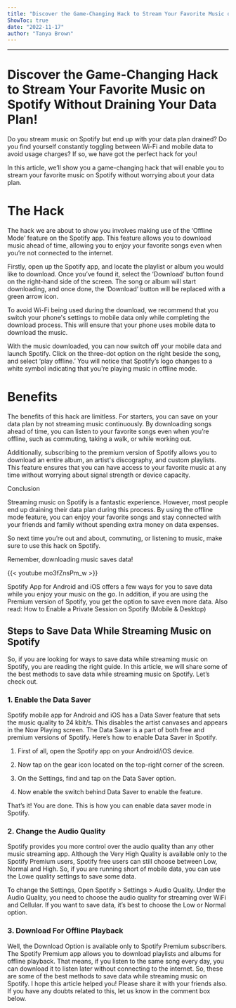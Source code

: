 ```yaml
---
title: "Discover the Game-Changing Hack to Stream Your Favorite Music on Spotify Without Draining Your Data Plan!"
ShowToc: true 
date: "2022-11-17"
author: "Tanya Brown"
---
```

*****
# Discover the Game-Changing Hack to Stream Your Favorite Music on Spotify Without Draining Your Data Plan!

Do you stream music on Spotify but end up with your data plan drained? Do you find yourself constantly toggling between Wi-Fi and mobile data to avoid usage charges? If so, we have got the perfect hack for you!

In this article, we’ll show you a game-changing hack that will enable you to stream your favorite music on Spotify without worrying about your data plan.

# The Hack

The hack we are about to show you involves making use of the ‘Offline Mode’ feature on the Spotify app. This feature allows you to download music ahead of time, allowing you to enjoy your favorite songs even when you’re not connected to the internet.

Firstly, open up the Spotify app, and locate the playlist or album you would like to download. Once you’ve found it, select the ‘Download’ button found on the right-hand side of the screen. The song or album will start downloading, and once done, the ‘Download’ button will be replaced with a green arrow icon.

To avoid Wi-Fi being used during the download, we recommend that you switch your phone's settings to mobile data only while completing the download process. This will ensure that your phone uses mobile data to download the music.

With the music downloaded, you can now switch off your mobile data and launch Spotify. Click on the three-dot option on the right beside the song, and select ‘play offline.’ You will notice that Spotify’s logo changes to a white symbol indicating that you're playing music in offline mode.

# Benefits

The benefits of this hack are limitless. For starters, you can save on your data plan by not streaming music continuously. By downloading songs ahead of time, you can listen to your favorite songs even when you’re offline, such as commuting, taking a walk, or while working out.

Additionally, subscribing to the premium version of Spotify allows you to download an entire album, an artist's discography, and custom playlists. This feature ensures that you can have access to your favorite music at any time without worrying about signal strength or device capacity.

Conclusion

Streaming music on Spotify is a fantastic experience. However, most people end up draining their data plan during this process. By using the offline mode feature, you can enjoy your favorite songs and stay connected with your friends and family without spending extra money on data expenses.

So next time you’re out and about, commuting, or listening to music, make sure to use this hack on Spotify.

Remember, downloading music saves data!

{{< youtube mo3fZnsPm_w >}} 



Spotify App for Android and iOS offers a few ways for you to save data while you enjoy your music on the go. In addition, if you are using the Premium version of Spotify, you get the option to save even more data.
Also read: How to Enable a Private Session on Spotify (Mobile & Desktop)

 
## Steps to Save Data While Streaming Music on Spotify


So, if you are looking for ways to save data while streaming music on Spotify, you are reading the right guide. In this article, we will share some of the best methods to save data while streaming music on Spotify. Let’s check out.

 
### 1. Enable the Data Saver


Spotify mobile app for Android and iOS has a Data Saver feature that sets the music quality to 24 kbit/s. This disables the artist canvases and appears in the Now Playing screen.
The Data Saver is a part of both free and premium versions of Spotify. Here’s how to enable Data Saver in Spotify.
1. First of all, open the Spotify app on your Android/iOS device.
2. Now tap on the gear icon located on the top-right corner of the screen.

3. On the Settings, find and tap on the Data Saver option.

4. Now enable the switch behind Data Saver to enable the feature.

That’s it! You are done. This is how you can enable data saver mode in Spotify.

 
### 2. Change the Audio Quality


Spotify provides you more control over the audio quality than any other music streaming app. Although the Very High Quality is available only to the Spotify Premium users, Spotify free users can still choose between Low, Normal and High.
So, if you are running short of mobile data, you can use the Lowe quality settings to save some data.

To change the Settings, Open Spotify > Settings > Audio Quality. Under the Audio Quality, you need to choose the audio quality for streaming over WiFi and Cellular. If you want to save data, it’s best to choose the Low or Normal option.

 
### 3. Download For Offline Playback



Well, the Download Option is available only to Spotify Premium subscribers. The Spotify Premium app allows you to download playlists and albums for offline playback.
That means, if you listen to the same song every day, you can download it to listen later without connecting to the internet.
So, these are some of the best methods to save data while streaming music on Spotify. I hope this article helped you! Please share it with your friends also. If you have any doubts related to this, let us know in the comment box below.





